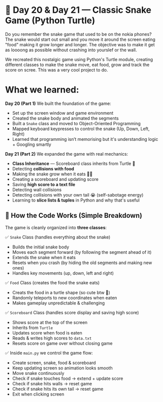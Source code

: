 # 🐍 Day 20 & Day 21 — Classic Snake Game (Python Turtle)

Do you remember the snake game that used to be on the nokia phones? The snake would start out small and you move it around the screen eating "food" making it grow longer and longer. The objective was to make it get as loooong as possible without crashing into yourslef or the wall.

We recreated this nostalgic game using Python's Turtle module, creating different classes to make the snake move, eat food, grow and track the score on scree. This was a very cool project to do.

# What we learned:
**Day 20 (Part 1)** We built the foundation of the game:
- Set up the screen window and game environment
- Created the snake body and animated the segments
- Built a `Snake` class and moved to Object-Oriented Programming
- Mapped keyboard keypresses to control the snake (Up, Down, Left, Right)
- Learned that programming isn’t memorising but it's understanding logic + Googling smartly

**Day 21 (Part 2)** We expanded the game with real mechanics:
- **Class Inheritance** — Scoreboard class inherits from Turtle 🧠
- Detecting **collisions with food**
- Making the snake grow when it eats 🐍➕
- Creating a scoreboard and updating score
- Saving **high score to a text file**
- Detecting wall collisions
- Detecting collisions with your own tail 😭 (self-sabotage energy)
- Learning to **slice lists & tuples** in Python and why that's useful

## 🧾 How the Code Works (Simple Breakdown)

The game is cleanly organized into **three classes**:

✅ `Snake` Class (handles everything about the snake)
- Builds the initial snake body
- Moves each segment forward (by following the segment ahead of it)
- Extends the snake when it eats
- Resets when you crash (by hiding the old segments and making new ones)
- Handles key movements (up, down, left and right)

✅ `Food` Class (creates the food the snake eats)
- Creats the food in a turtle shape (so cute btw 🐢)
- Randomly teleports to new coordinates when eaten
- Makes gameplay unpredictable & challenging

✅ `Scoreboard` Class (handles score display and saving high score)
- Shows score at the top of the screen
- Inherits from `Turtle`
- Updates score when food is eaten
- Reads & writes high scores to `data.txt`
- Resets score on game over without closing game

✅ Inside `main.py` we control the game flow:
- Create screen, snake, food & scoreboard
- Keep updating screen so animation looks smooth
- Move snake continuously
- Check if snake touches food → extend + update score
- Check if snake hits walls → reset game
- Check if snake hits its own tail → reset game
- Exit when clicking screen


